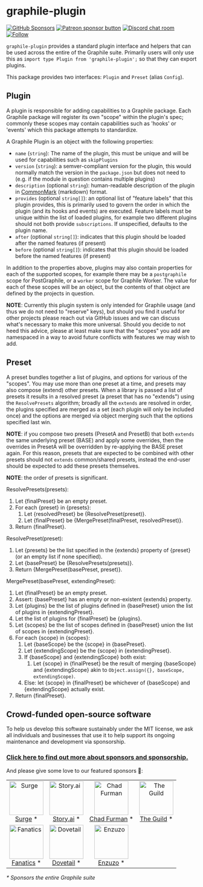 # graphile-plugin

[![GitHub Sponsors](https://img.shields.io/github/sponsors/benjie?color=ff69b4&label=github%20sponsors)](https://github.com/sponsors/benjie)
[![Patreon sponsor button](https://img.shields.io/badge/sponsor-via%20Patreon-orange.svg)](https://patreon.com/benjie)
[![Discord chat room](https://img.shields.io/discord/489127045289476126.svg)](http://discord.gg/graphile)
[![Follow](https://img.shields.io/badge/twitter-@GraphileHQ-blue.svg)](https://twitter.com/GraphileHQ)

`graphile-plugin` provides a standard plugin interface and helpers that can be
used across the entire of the Graphile suite. Primarily users will only use this
as `import type Plugin from 'graphile-plugin';` so that they can export plugins.

This package provides two interfaces: `Plugin` and `Preset` (alias `Config`).

## Plugin

A plugin is responsible for adding capabilities to a Graphile package. Each
Graphile package will register its own "scope" within the plugin's spec;
commonly these scopes may contain capabilities such as 'hooks' or 'events' which
this package attempts to standardize.

A Graphile Plugin is an object with the following properties:

- `name` (`string`): The name of the plugin, this must be unique and will be
  used for capabilities such as `skipPlugins`
- `version` (`string`): a semver-compliant version for the plugin, this would
  normally match the version in the `package.json` but does not need to (e.g. if
  the module in question contains multiple plugins)
- `description` (optional `string`): human-readable description of the plugin in
  [CommonMark](https://commonmark.org/) (markdown) format.
- `provides` (optional `string[]`): an optional list of "feature labels" that
  this plugin provides, this is primarily used to govern the order in which the
  plugin (and its hooks and events) are executed. Feature labels must be unique
  within the list of loaded plugins, for example two different plugins should
  not both provide `subscriptions`. If unspecified, defaults to the plugin name.
- `after` (optional `string[]`): indicates that this plugin should be loaded
  after the named features (if present)
- `before` (optional `string[]`): indicates that this plugin should be loaded
  before the named features (if present)

In addition to the properties above, plugins may also contain properties for
each of the supported scopes, for example there may be a `postgraphile` scope
for PostGraphile, or a `worker` scope for Graphile Worker. The value for each of
these scopes will be an object, but the contents of that object are defined by
the projects in question.

**NOTE**: Currently this plugin system is only intended for Graphile usage (and
thus we do not need to "reserve" keys), but should you find it useful for other
projects please reach out via GitHub issues and we can discuss what's necessary
to make this more universal. Should you decide to not heed this advice, please
at least make sure that the "scopes" you add are namespaced in a way to avoid
future conflicts with features we may wish to add.

## Preset

A preset bundles together a list of plugins, and options for various of the
"scopes". You may use more than one preset at a time, and presets may also
compose (extend) other presets. When a library is passed a list of presets it
results in a resolved preset (a preset that has no "extends") using the
`ResolvePresets` algorithm; broadly all the `extends` are resolved in order, the
plugins specified are merged as a set (each plugin will only be included once)
and the options are merged via object merging such that the options specified
last win.

**NOTE**: if you compose two presets (PresetA and PresetB) that both `extends`
the same underlying preset (BASE) and apply some overrides, then the overrides
in PresetA will be overridden by re-applying the BASE preset again. For this
reason, presets that are expected to be combined with other presets should not
`extends` common/shared presets, instead the end-user should be expected to add
these presets themselves.

**NOTE**: the order of presets is significant.

ResolvePresets(presets):

1. Let {finalPreset} be an empty preset.
1. For each {preset} in {presets}:
   1. Let {resolvedPreset} be {ResolvePreset(preset)}.
   1. Let {finalPreset} be {MergePreset(finalPreset, resolvedPreset)}.
1. Return {finalPreset}.

ResolvePreset(preset):

1. Let {presets} be the list specified in the {extends} property of {preset} (or
   an empty list if none specified).
1. Let {basePreset} be {ResolvePresets(presets)}.
1. Return {MergePreset(basePreset, preset)}.

MergePreset(basePreset, extendingPreset):

1. Let {finalPreset} be an empty preset.
1. Assert: {basePreset} has an empty or non-existent {extends} property.
1. Let {plugins} be the list of plugins defined in {basePreset} union the list
   of plugins in {extendingPreset}.
1. Let the list of plugins for {finalPreset} be {plugins}.
1. Let {scopes} be the list of scopes defined in {basePreset} union the list of
   scopes in {extendingPreset}.
1. For each {scope} in {scopes}:
   1. Let {baseScope} be the {scope} in {basePreset}.
   1. Let {extendingScope} be the {scope} in {extendingPreset}.
   1. If {baseScope} and {extendingScope} both exist:
      1. Let {scope} in {finalPreset} be the result of merging {baseScope} and
         {extendingScope} akin to
         `Object.assign({}, baseScope, extendingScope)`.
   1. Else: let {scope} in {finalPreset} be whichever of {baseScope} and
      {extendingScope} actually exist.
1. Return {finalPreset}.

<!-- SPONSORS_BEGIN -->

## Crowd-funded open-source software

To help us develop this software sustainably under the MIT license, we ask all
individuals and businesses that use it to help support its ongoing maintenance
and development via sponsorship.

### [Click here to find out more about sponsors and sponsorship.](https://www.graphile.org/sponsor/)

And please give some love to our featured sponsors 🤩:

<table><tr>
<td align="center"><a href="https://surge.io/"><img src="https://graphile.org/images/sponsors/surge.png" width="90" height="90" alt="Surge" /><br />Surge</a> *</td>
<td align="center"><a href="https://storyscript.com/?utm_source=postgraphile"><img src="https://graphile.org/images/sponsors/storyscript.png" width="90" height="90" alt="Story.ai" /><br />Story.ai</a> *</td>
<td align="center"><a href="http://chads.website"><img src="https://graphile.org/images/sponsors/chadf.png" width="90" height="90" alt="Chad Furman" /><br />Chad Furman</a> *</td>
<td align="center"><a href="https://www.the-guild.dev/"><img src="https://graphile.org/images/sponsors/theguild.png" width="90" height="90" alt="The Guild" /><br />The Guild</a> *</td>
</tr><tr>
<td align="center"><a href="https://www.fanatics.com/"><img src="https://graphile.org/images/sponsors/fanatics.png" width="90" height="90" alt="Fanatics" /><br />Fanatics</a> *</td>
<td align="center"><a href="https://dovetailapp.com/"><img src="https://graphile.org/images/sponsors/dovetail.png" width="90" height="90" alt="Dovetail" /><br />Dovetail</a> *</td>
<td align="center"><a href="https://www.enzuzo.com/"><img src="https://graphile.org/images/sponsors/enzuzo.png" width="90" height="90" alt="Enzuzo" /><br />Enzuzo</a> *</td>
</tr></table>

<em>\* Sponsors the entire Graphile suite</em>

<!-- SPONSORS_END -->
